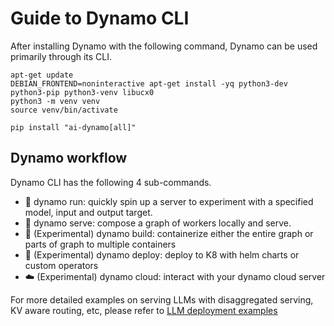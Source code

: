 <!--
SPDX-FileCopyrightText: Copyright (c) 2025 NVIDIA CORPORATION & AFFILIATES. All rights reserved.
SPDX-License-Identifier: Apache-2.0

Licensed under the Apache License, Version 2.0 (the "License");
you may not use this file except in compliance with the License.
You may obtain a copy of the License at

http://www.apache.org/licenses/LICENSE-2.0

Unless required by applicable law or agreed to in writing, software
distributed under the License is distributed on an "AS IS" BASIS,
WITHOUT WARRANTIES OR CONDITIONS OF ANY KIND, either express or implied.
See the License for the specific language governing permissions and
limitations under the License.
-->

# Guide to Dynamo CLI

After installing Dynamo with the following command, Dynamo can be used primarily through its CLI.
```
apt-get update
DEBIAN_FRONTEND=noninteractive apt-get install -yq python3-dev python3-pip python3-venv libucx0
python3 -m venv venv
source venv/bin/activate

pip install "ai-dynamo[all]"
```

## Dynamo workflow
Dynamo CLI has the following 4 sub-commands.

- :runner: dynamo run: quickly spin up a server to experiment with a specified model, input and output target.
- :palm_up_hand: dynamo serve: compose a graph of workers locally and serve.
- :hammer: (Experimental) dynamo build: containerize either the entire graph or parts of graph to multiple containers
- :rocket: (Experimental) dynamo deploy: deploy to K8 with helm charts or custom operators
- :cloud: (Experimental) dynamo cloud: interact with your dynamo cloud server

For more detailed examples on serving LLMs with disaggregated serving, KV aware routing, etc,  please refer to [LLM deployment examples](https://github.com/ai-dynamo/dynamo/blob/main/examples/llm/README.md)

